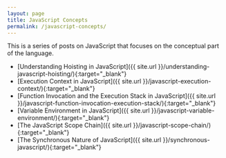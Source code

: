 ```yaml
---
layout: page
title: JavaScript Concepts
permalink: /javascript-concepts/
---
```


This is a series of posts on JavaScript that focuses on the conceptual part of the language.

+ [Understanding Hoisting in JavaScript]({{ site.url }}/understanding-javascript-hoisting/){:target="_blank"}
+ [Execution Context in JavaScript]({{ site.url }}/javascript-execution-context/){:target="_blank"}
+ [Function Invocation and the Execution Stack in JavaScript]({{ site.url }}/javascript-function-invocation-execution-stack/){:target="_blank"}
+ [Variable Environment in JavaScript]({{ site.url }}/javascript-variable-environment/){:target="_blank"}
+ [The JavaScript Scope Chain]({{ site.url }}/javascript-scope-chain/){:target="_blank"}
+ [The Synchronous Nature of JavaScript]({{ site.url }}/synchronous-javascript/){:target="_blank"}
